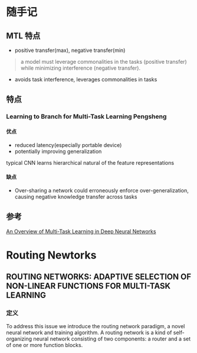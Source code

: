 # 随手记

## MTL 特点
- positive transfer(max), negative transfer(min)
> a model must leverage commonalities in the tasks (positive transfer) while minimizing interference (negative transfer).

- avoids task interference, leverages commonalities in tasks


## 特点

### Learning to Branch for Multi-Task Learning Pengsheng

#### 优点
- reduced latency(especially portable device)
- potentially improving generalization

typical CNN learns hierarchical natural of the feature representations

#### 缺点
- Over-sharing a network could erroneously enforce over-generalization, causing negative knowledge transfer across tasks

## 参考
[An Overview of Multi-Task Learning in Deep Neural Networks](https://ruder.io/multi-task/)


# Routing Newtorks

## ROUTING NETWORKS: ADAPTIVE SELECTION OF NON-LINEAR FUNCTIONS FOR MULTI-TASK LEARNING

### 定义
To address this issue we introduce the routing network paradigm, a novel neural network and training algorithm. A routing network is a kind of self-organizing neural network consisting of two components: a router and a set of one or more function blocks.
